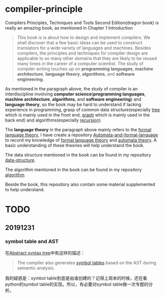 # compiler-principle
Compilers Principles, Techniques and Tools Second Edition(dragon book) is really an amazing book, as mentioned in Chapter 1 Introduction  
> This book is is about how to design and implement compilers. We shall discover that a few basic ideas can be used to construct translators for a wide variety of languages and machines. Besides compilers, the principles and techniques for compiler design are applicable to so many other domains that they are likely to be reused many times in the career of a computer scientist. The study of compiler writing touches up on **programming languages**, **machine architecture**, **language theory**, **algorithms**, and **software engineering**.

As mentioned in the paragraph above, the study of compiler is an interdiscipline involving **computer science**(**programming languages**, **machine architecture**, **algorithms**, and **software engineering**) and **language theory**, so the book may be hard to understand if lacking experience in programming, grasp of common data structure(especially [tree](https://en.wikipedia.org/wiki/Tree_%28data_structure%29) which is mainly used in the front end, [graph](http://en.wikipedia.org/wiki/Graph_(abstract_data_type)) which is mainly used in the back end) and algorithms(especially [recursion](https://en.wikipedia.org/wiki/Recursion_(computer_science))).

The **language theory** in the paragraph above mainly refers to the [formal language theory](https://en.wikipedia.org/wiki/Formal_language),  I have create a repository [Automata-and-formal-language](https://github.com/dengking/Automata-and-formal-language) to record my knowledge of [formal language theory](https://en.wikipedia.org/wiki/Formal_language) and [automata theory](https://en.wikipedia.org/wiki/Automata_theory). A basic understanding of these theories will help understand the book.

The data structure mentioned in the book can be found in my repository [data-structure](https://github.com/dengking/data-structure).

The algorithm mentioned in the book can be found in my repository [algorithm](https://github.com/dengking/algorithm).

Beside the book, this repository also contain some material supplemented to help understand.



# TODO

## 20191231

### symbol table and AST

在[Abstract syntax tree](https://en.wikipedia.org/wiki/Abstract_syntax_tree)中有这样的描述：

> The compiler also generates [symbol tables](https://en.wikipedia.org/wiki/Symbol_table) based on the AST during semantic analysis.

我的疑惑是：symbol table到底是由谁创建的？记得上周末的时候，还在看python的symbol table的实现。所以，有必要对symbol table做一次专题的分析。